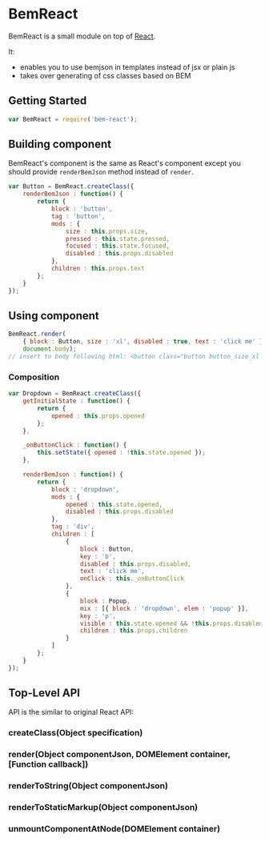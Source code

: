 # BemReact

BemReact is a small module on top of [React](https://github.com/facebook/react/).

It:
  * enables you to use bemjson in templates instead of jsx or plain js
  * takes over generating of css classes based on BEM

## Getting Started

```js
var BemReact = require('bem-react');
```

## Building component
BemReact's component is the same as React's component except you should provide `renderBemJson` method instead of `render`.

```js
var Button = BemReact.createClass({
    renderBemJson : function() {
        return {
            block : 'button',
            tag : 'button',
            mods : {
                size : this.props.size,
                pressed : this.state.pressed,
                focused : this.state.focused,
                disabled : this.props.disabled
            },
            children : this.props.text
        };
    }
});

```
## Using component
```js
BemReact.render(
    { block : Button, size : 'xl', disabled : true, text : 'click me' },
    document.body);
// insert to body following html: <button class="button button_size_xl button_disabled">click me</button>
```

### Composition
```js
var Dropdown = BemReact.createClass({
    getInitialState : function() {
        return {
            opened : this.props.opened
        };
    },

    _onButtonClick : function() {
        this.setState({ opened : !this.state.opened });
    },

    renderBemJson : function() {
        return {
            block : 'dropdown',
            mods : {
                opened : this.state.opened,
                disabled : this.props.disabled
            },
            tag : 'div',
            children : [
                {
                    block : Button,
                    key : 'b',
                    disabled : this.props.disabled,
                    text : 'click me',
                    onClick : this._onButtonClick
                },
                {
                    block : Popup,
                    mix : [{ block : 'dropdown', elem : 'popup' }],
                    key : 'p',
                    visible : this.state.opened && !this.props.disabled,
                    children : this.props.children
                }
            ]
        };
    }
});
```

## Top-Level API

API is the similar to original React API:

### createClass(Object specification)

### render(Object componentJson, DOMElement container, [Function callback])

### renderToString(Object componentJson)

### renderToStaticMarkup(Object componentJson)

### unmountComponentAtNode(DOMElement container)

